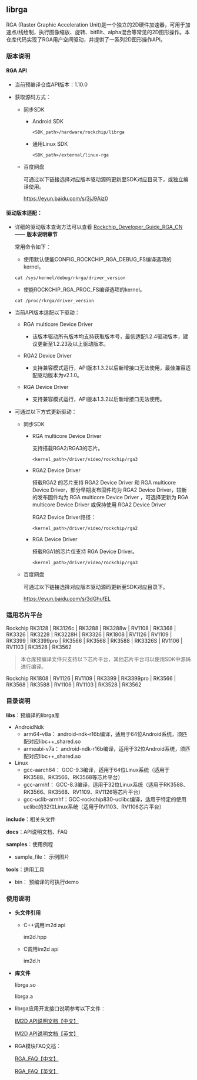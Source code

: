 ## librga

RGA (Raster Graphic Acceleration Unit)是一个独立的2D硬件加速器，可用于加速点/线绘制，执行图像缩放、旋转、bitBlt、alpha混合等常见的2D图形操作。本仓库代码实现了RGA用户空间驱动，并提供了一系列2D图形操作API。

### 版本说明

#### RGA API

- 当前预编译仓库API版本：1.10.0

- 获取源码方式：

  - 同步SDK

    - Android SDK

      ```
      <SDK_path>/hardware/rockchip/librga
      ```

    - 通用Linux SDK

      ```
      <SDK_path>/external/linux-rga
      ```

  - 百度网盘

    可通过以下链接选择对应版本驱动源码更新至SDK对应目录下，或独立编译使用。

    https://eyun.baidu.com/s/3jJ9Aiz0

#### 驱动版本适配：

- 详细的驱动版本查询方法可以查看 [Rockchip_Developer_Guide_RGA_CN](docs/Rockchip_Developer_Guide_RGA_CN.md) —— **版本说明章节**

  常用命令如下：

  - 使用默认使能CONFIG_ROCKCHIP_RGA_DEBUG_FS编译选项的kernel。

  ```shell
  cat /sys/kernel/debug/rkrga/driver_version
  ```

  - 使能ROCKCHIP_RGA_PROC_FS编译选项的kernel。

  ```shell
  cat /proc/rkrga/driver_version
  ```

- 当前API版本适配以下驱动：

  - RGA multicore Device Driver
    - 该版本驱动所有版本均支持获取版本号，最低适配1.2.4驱动版本，建议更新至1.2.23及以上驱动版本。

  - RGA2 Device Driver
    - 支持兼容模式运行，API版本1.3.2以后新增接口无法使用，最佳兼容适配驱动版本为v2.1.0。

  - RGA Device Driver
    - 支持兼容模式运行，API版本1.3.2以后新增接口无法使用。

- 可通过以下方式更新驱动：

  - 同步SDK

    - RGA multicore Device Driver

      支持搭载RGA2/RGA3的芯片。

      ```
      <kernel_path>/driver/video/rockchip/rga3
      ```

    - RGA2 Device Driver

      搭载RGA2 的芯片支持 RGA2 Device Driver 和 RGA multicore Device Driver，部分早期发布固件均为 RGA2 Device Driver，较新的发布固件均为 RGA multicore Device Driver ，可选择更新为 RGA multicore Device Driver 或保持使用 RGA2 Device Driver

      RGA2 Device Driver路径：

      ```
      <kernel_path>/driver/video/rockchip/rga2
      ```

    - RGA Device Driver

      搭载RGA1的芯片仅支持 RGA Device Driver。

      ```
      <kernel_path>/driver/video/rockchip/rga3
      ```

  - 百度网盘

    可通过以下链接选择对应版本驱动源码更新至SDK对应目录下。

    https://eyun.baidu.com/s/3dGhufEL


### 适用芯片平台

Rockchip RK3128 | RK3126c | RK3288 | RK3288w | RV1108 | RK3368 | RK3326 | RK3228 | RK3228H | RK3326 | RK1808 | RV1126 | RV1109 | RK3399 | RK3399pro | RK3566 | RK3568 | RK3588 | RK3326S | RV1106 | RV1103 | RK3528 | RK3562

>  本仓库预编译文件只支持以下芯片平台，其他芯片平台可以使用SDK中源码进行编译。

Rockchip RK1808 | RV1126 | RV1109 | RK3399 | RK3399pro | RK3566 | RK3568 | RK3588 | RV1106 | RV1103 | RK3528 | RK3562

### 目录说明

**libs**：预编译的librga库

 - AndroidNdk
   - arm64-v8a： android-ndk-r16b编译，适用于64位Android系统，须匹配对应libc++_shared.so
   - armeabi-v7a： android-ndk-r16b编译，适用于32位Android系统，须匹配对应libc++_shared.so
 - Linux
   - gcc-aarch64： GCC-9.3编译，适用于64位Linux系统（适用于RK3588、RK3566、RK3568等芯片平台）
   - gcc-armhf： GCC-8.3编译，适用于32位Linux系统（适用于RK3588、RK3566、RK3568、RV1109、RV1126等芯片平台）
   - gcc-uclib-armhf：GCC-rockchip830-uclibc编译，适用于特定的使用uclibc的32位Linux系统（适用于RV1103、RV1106芯片平台）

**include**：相关头文件

**docs**：API说明文档、FAQ

**samples**：使用例程

 - sample_file： 示例图片

**tools**：适用工具

- bin： 预编译的可执行demo

### 使用说明

* **头文件引用**

  * C++调用im2d api

    im2d.hpp

  * C调用im2d api

    im2d.h

* **库文件**

  librga.so

  librga.a

* librga应用开发接口说明参考以下文件：

  [IM2D API说明文档【中文】](docs/Rockchip_Developer_Guide_RGA_CN.md)

  [IM2D API说明文档【英文】](docs/Rockchip_Developer_Guide_RGA_EN.md)

* RGA模块FAQ文档：

  [RGA_FAQ【中文】](docs/Rockchip_FAQ_RGA_CN.md)
  
  [RGA_FAQ【英文】](docs/Rockchip_FAQ_RGA_EN.md)

